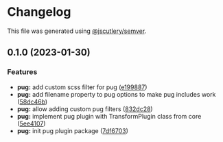 # Changelog

This file was generated using [@jscutlery/semver](https://github.com/jscutlery/semver).

## 0.1.0 (2023-01-30)


### Features

* **pug:** add custom scss filter for pug ([e199887](https://github.com/re-relaxed/re-relaxed/commit/e199887f6f013360a07b3b5203e05bbb5cecb2ac))
* **pug:** add filename property to pug options to make pug includes work ([58dc46b](https://github.com/re-relaxed/re-relaxed/commit/58dc46bdfe8984fcff50322b505eba201f77609e))
* **pug:** allow adding custom pug filters ([832dc28](https://github.com/re-relaxed/re-relaxed/commit/832dc285739bcc941414f59071f7e0cc134e4c71))
* **pug:** implement pug plugin with TransformPlugin class from core ([5ee4107](https://github.com/re-relaxed/re-relaxed/commit/5ee41072bba1900b5dd71ad4e0230be9dc95a76b))
* **pug:** init pug plugin package ([7df6703](https://github.com/re-relaxed/re-relaxed/commit/7df67036fd092ac9628d9d03b4e94b644be6bae9))

